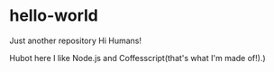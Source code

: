 # hello-world
Just  another repository
Hi Humans!

Hubot here I like Node.js and Coffesscript(that's what I'm made of!).)
